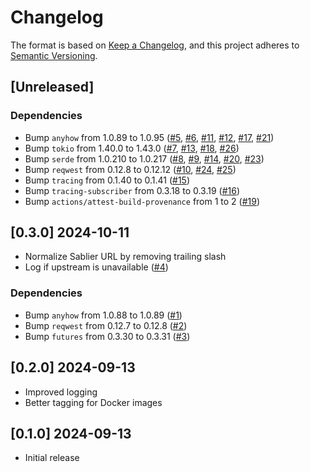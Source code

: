 # Changelog

The format is based on [Keep a Changelog](https://keepachangelog.com/en/1.0.0/),
and this project adheres to [Semantic Versioning](https://semver.org/spec/v2.0.0.html).

## [Unreleased]

### Dependencies
- Bump `anyhow` from 1.0.89 to 1.0.95 ([#5](https://github.com/vbrandl/sablier-proxy/pull/5), [#6](https://github.com/vbrandl/sablier-proxy/pull/6), [#11](https://github.com/vbrandl/sablier-proxy/pull/11), [#12](https://github.com/vbrandl/sablier-proxy/pull/12), [#17](https://github.com/vbrandl/sablier-proxy/pull/17), [#21](https://github.com/vbrandl/sablier-proxy/pull/21))
- Bump `tokio` from 1.40.0 to 1.43.0 ([#7](https://github.com/vbrandl/sablier-proxy/pull/7), [#13](https://github.com/vbrandl/sablier-proxy/pull/13), [#18](https://github.com/vbrandl/sablier-proxy/pull/18), [#26](https://github.com/vbrandl/sablier-proxy/pull/26))
- Bump `serde` from 1.0.210 to 1.0.217 ([#8](https://github.com/vbrandl/sablier-proxy/pull/8), [#9](https://github.com/vbrandl/sablier-proxy/pull/9), [#14](https://github.com/vbrandl/sablier-proxy/pull/14), [#20](https://github.com/vbrandl/sablier-proxy/pull/20), [#23](https://github.com/vbrandl/sablier-proxy/pull/23))
- Bump `reqwest` from 0.12.8 to 0.12.12 ([#10](https://github.com/vbrandl/sablier-proxy/pull/10), [#24](https://github.com/vbrandl/sablier-proxy/pull/24), [#25](https://github.com/vbrandl/sablier-proxy/pull/25))
- Bump `tracing` from 0.1.40 to 0.1.41 ([#15](https://github.com/vbrandl/sablier-proxy/pull/15))
- Bump `tracing-subscriber` from 0.3.18 to 0.3.19 ([#16](https://github.com/vbrandl/sablier-proxy/pull/16))
- Bump `actions/attest-build-provenance` from 1 to 2 ([#19](https://github.com/vbrandl/sablier-proxy/pull/19))

## [0.3.0] 2024-10-11

- Normalize Sablier URL by removing trailing slash
- Log if upstream is unavailable ([#4](https://github.com/vbrandl/sablier-proxy/pull/4))

### Dependencies
- Bump `anyhow` from 1.0.88 to 1.0.89 ([#1](https://github.com/vbrandl/sablier-proxy/pull/1))
- Bump `reqwest` from 0.12.7 to 0.12.8 ([#2](https://github.com/vbrandl/sablier-proxy/pull/2))
- Bump `futures` from 0.3.30 to 0.3.31 ([#3](https://github.com/vbrandl/sablier-proxy/pull/3))

## [0.2.0] 2024-09-13
- Improved logging
- Better tagging for Docker images

## [0.1.0] 2024-09-13
- Initial release
